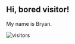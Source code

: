 ## Hi, bored visitor!
My name is Bryan.

![visitors](https://visitor-badge.glitch.me/badge?page_id=byung806)

<!---
![stats](https://github-readme-stats.vercel.app/api?username=byung806&count_private=true&hide=contribs,prs)
[![Top Langs](https://github-readme-stats.vercel.app/api/top-langs/?username=byung806&layout=compact)](https://github.com/anuraghazra/github-readme-stats)
--->
